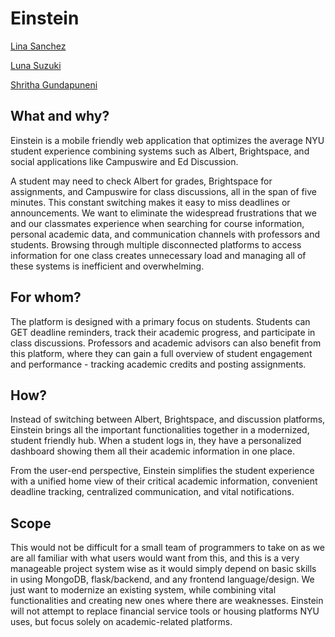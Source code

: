 # Einstein
[Lina Sanchez](https://github.com/linahsan)

[Luna Suzuki](https://github.com/lunasuzukii)

[Shritha Gundapuneni](https://github.com/sg7335)


## What and why?

Einstein is a mobile friendly web application that optimizes the average NYU student experience combining systems such as Albert, Brightspace, and social applications like Campuswire and Ed Discussion. 

A student may need to check Albert for grades, Brightspace for assignments, and Campuswire for class discussions, all in the span of five minutes. This constant switching makes it easy to miss deadlines or announcements. We want to eliminate the widespread frustrations that we and our classmates experience when searching for course information, personal academic data, and communication channels with professors and students. Browsing through multiple disconnected platforms to access information for one class creates unnecessary load and managing all of these systems is inefficient and overwhelming.

## For whom?

The platform is designed with a primary focus on students. Students can GET deadline reminders, track their academic progress, and participate in class discussions. Professors and academic advisors can also benefit from this platform, where they can gain a full overview of student engagement and performance - tracking academic credits and posting assignments.

## How?

Instead of switching between Albert, Brightspace, and discussion platforms, Einstein brings all the important functionalities together in a modernized, student friendly hub. When a student logs in, they have a personalized dashboard showing them all their academic information in one place.

From the user-end perspective, Einstein simplifies the student experience with a unified home view of their critical academic information, convenient deadline tracking, centralized communication, and vital notifications.

## Scope

This would not be difficult for a small team of programmers to take on as we are all familiar with what users would want from this, and this is a very manageable project system wise as it would simply depend on basic skills in using MongoDB, flask/backend, and any frontend language/design. We just want to modernize an existing system, while combining vital functionalities and creating new ones where there are weaknesses. Einstein will not attempt to replace financial service tools or housing platforms NYU uses, but focus solely on academic-related platforms.

